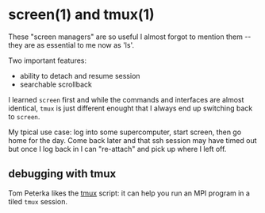 # screen(1) and tmux(1)

These "screen managers" are so useful I almost forgot to mention them -- they
are as essential to me now as 'ls'.

Two important features:
* ability to detach and resume session
* searchable scrollback

I learned `screen` first and while the commands and interfaces are almost
identical, `tmux` is just different enought that I always end up switching back
to `screen`.

My tpical use case:  log into some supercomputer, start screen, then go home
for the day.  Come back later and that ssh session may have timed out but once
I log back in I can "re-attach" and pick up where I left off.


## debugging with tmux

Tom Peterka likes the [tmux](https://github.com/Azrael3000/tmpi) script:  it
can help you run an MPI program in a tiled `tmux` session.
